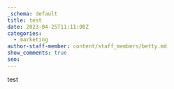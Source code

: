 ```yaml
---
_schema: default
title: test
date: 2023-04-25T11:11:00Z
categories:
  - marketing
author-staff-member: content/staff_members/betty.md
show_comments: true
seo:
---
```

test